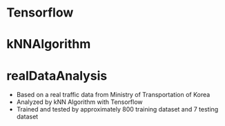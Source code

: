 # Tensorflow
# kNNAlgorithm
# realDataAnalysis

- Based on a real traffic data from Ministry of Transportation of Korea
- Analyzed by kNN Algorithm with Tensorflow
- Trained and tested by approximately 800 training dataset and 7 testing dataset
